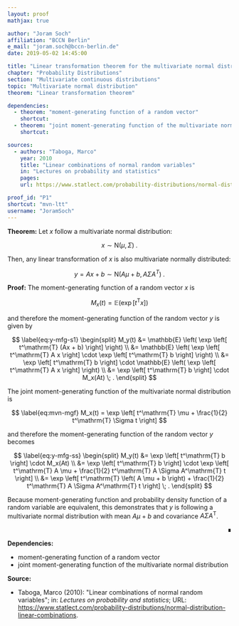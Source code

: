 ```yaml
---
layout: proof
mathjax: true

author: "Joram Soch"
affiliation: "BCCN Berlin"
e_mail: "joram.soch@bccn-berlin.de"
date: 2019-05-02 14:45:00

title: "Linear transformation theorem for the multivariate normal distribution"
chapter: "Probability Distributions"
section: "Multivariate continuous distributions"
topic: "Multivariate normal distribution"
theorem: "Linear transformation theorem"

dependencies:
  - theorem: "moment-generating function of a random vector"
    shortcut: 
  - theorem: "joint moment-generating function of the multivariate normal distribution"
    shortcut: 

sources:
  - authors: "Taboga, Marco"
    year: 2010
	title: "Linear combinations of normal random variables"
	in: "Lectures on probability and statistics"
	pages: 
	url: https://www.statlect.com/probability-distributions/normal-distribution-linear-combinations

proof_id: "P1"
shortcut: "mvn-ltt"
username: "JoramSoch"
---
```



**Theorem:** Let $x$ follow a multivariate normal distribution:

$$ \label{eq:mvn}
x \sim \mathrm{N}(\mu, \Sigma) \; .
$$

Then, any linear transformation of $x$ is also multivariate normally distributed:

$$ \label{eq:mvn-lt}
y = Ax + b \sim \mathrm{N}(A\mu + b, A \Sigma A^T) \; .
$$


**Proof:** The moment-generating function of a random vector $x$ is

$$ \label{eq:vect-mgf}
M_x(t) = \mathbb{E} \left( \exp \left[ t^\mathrm{T} x \right] \right)
$$

and therefore the moment-generating function of the random vector $y$ is given by

$$ \label{eq:y-mfg-s1}
\begin{split}
M_y(t) &= \mathbb{E} \left( \exp \left[ t^\mathrm{T} (Ax + b) \right] \right) \\
&= \mathbb{E} \left( \exp \left[ t^\mathrm{T} A x \right] \cdot \exp \left[ t^\mathrm{T} b \right] \right) \\
&= \exp \left[ t^\mathrm{T} b \right] \cdot \mathbb{E} \left( \exp \left[ t^\mathrm{T} A x \right] \right) \\
&= \exp \left[ t^\mathrm{T} b \right] \cdot M_x(At) \; .
\end{split}
$$

The joint moment-generating function of the multivariate normal distribution is

$$ \label{eq:mvn-mgf}
M_x(t) = \exp \left[ t^\mathrm{T} \mu + \frac{1}{2} t^\mathrm{T} \Sigma t \right]
$$

and therefore the moment-generating function of the random vector $y$ becomes

$$ \label{eq:y-mfg-ss}
\begin{split}
M_y(t) &= \exp \left[ t^\mathrm{T} b \right] \cdot M_x(At) \\
&= \exp \left[ t^\mathrm{T} b \right] \cdot \exp \left[ t^\mathrm{T} A \mu + \frac{1}{2} t^\mathrm{T} A \Sigma A^\mathrm{T} t \right] \\
&= \exp \left[ t^\mathrm{T} \left( A \mu + b \right) + \frac{1}{2} t^\mathrm{T} A \Sigma A^\mathrm{T} t \right] \; .
\end{split}
$$

Because moment-generating function and probability density function of a random variable are equivalent, this demonstrates that $y$ is following a multivariate normal distribution with mean $A \mu + b$ and covariance $A \Sigma A^\mathrm{T}$.

<div align="right">&#8718;</div>


**Dependencies:**
- moment-generating function of a random vector
- joint moment-generating function of the multivariate normal distribution


**Source:**
- Taboga, Marco (2010): "Linear combinations of normal random variables"; in: *Lectures on probability and statistics*; URL: <https://www.statlect.com/probability-distributions/normal-distribution-linear-combinations>.